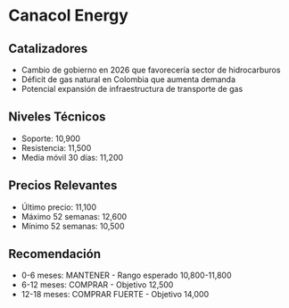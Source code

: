 # Canacol Energy

## Catalizadores

- Cambio de gobierno en 2026 que favorecería sector de hidrocarburos
- Déficit de gas natural en Colombia que aumenta demanda
- Potencial expansión de infraestructura de transporte de gas

## Niveles Técnicos

- Soporte: 10,900
- Resistencia: 11,500
- Media móvil 30 días: 11,200

## Precios Relevantes

- Último precio: 11,100
- Máximo 52 semanas: 12,600
- Mínimo 52 semanas: 10,500

## Recomendación

- 0-6 meses: MANTENER - Rango esperado 10,800-11,800
- 6-12 meses: COMPRAR - Objetivo 12,500
- 12-18 meses: COMPRAR FUERTE - Objetivo 14,000
